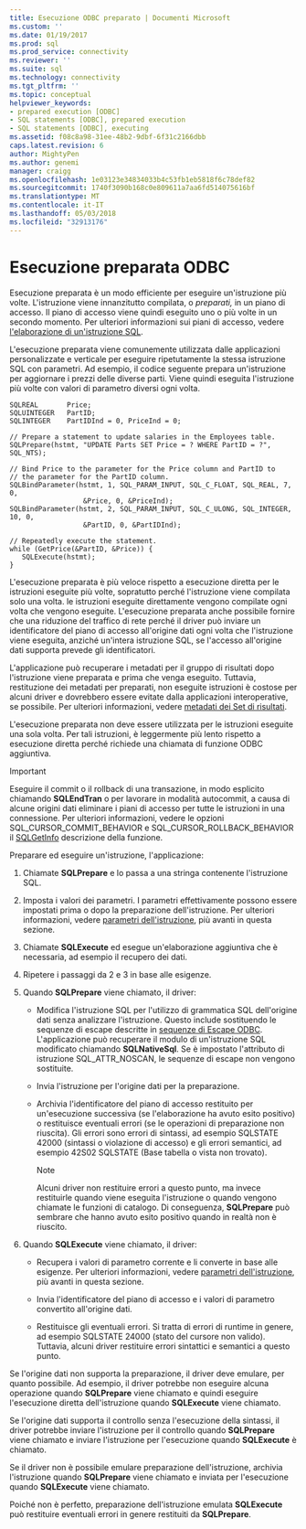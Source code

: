 ```yaml
---
title: Esecuzione ODBC preparato | Documenti Microsoft
ms.custom: ''
ms.date: 01/19/2017
ms.prod: sql
ms.prod_service: connectivity
ms.reviewer: ''
ms.suite: sql
ms.technology: connectivity
ms.tgt_pltfrm: ''
ms.topic: conceptual
helpviewer_keywords:
- prepared execution [ODBC]
- SQL statements [ODBC], prepared execution
- SQL statements [ODBC], executing
ms.assetid: f08c8a98-31ee-48b2-9dbf-6f31c2166dbb
caps.latest.revision: 6
author: MightyPen
ms.author: genemi
manager: craigg
ms.openlocfilehash: 1e03123e34834033b4c53fb1eb5818f6c78def82
ms.sourcegitcommit: 1740f3090b168c0e809611a7aa6fd514075616bf
ms.translationtype: MT
ms.contentlocale: it-IT
ms.lasthandoff: 05/03/2018
ms.locfileid: "32913176"
---
```

# <a name="prepared-execution-odbc"></a>Esecuzione preparata ODBC
Esecuzione preparata è un modo efficiente per eseguire un'istruzione più volte. L'istruzione viene innanzitutto compilata, o *preparati,* in un piano di accesso. Il piano di accesso viene quindi eseguito uno o più volte in un secondo momento. Per ulteriori informazioni sui piani di accesso, vedere [l'elaborazione di un'istruzione SQL](../../../odbc/reference/processing-a-sql-statement.md).  
  
 L'esecuzione preparata viene comunemente utilizzata dalle applicazioni personalizzate e verticale per eseguire ripetutamente la stessa istruzione SQL con parametri. Ad esempio, il codice seguente prepara un'istruzione per aggiornare i prezzi delle diverse parti. Viene quindi eseguita l'istruzione più volte con valori di parametro diversi ogni volta.  
  
```  
SQLREAL       Price;  
SQLUINTEGER   PartID;  
SQLINTEGER    PartIDInd = 0, PriceInd = 0;  
  
// Prepare a statement to update salaries in the Employees table.  
SQLPrepare(hstmt, "UPDATE Parts SET Price = ? WHERE PartID = ?", SQL_NTS);  
  
// Bind Price to the parameter for the Price column and PartID to  
// the parameter for the PartID column.  
SQLBindParameter(hstmt, 1, SQL_PARAM_INPUT, SQL_C_FLOAT, SQL_REAL, 7, 0,  
                  &Price, 0, &PriceInd);  
SQLBindParameter(hstmt, 2, SQL_PARAM_INPUT, SQL_C_ULONG, SQL_INTEGER, 10, 0,  
                  &PartID, 0, &PartIDInd);  
  
// Repeatedly execute the statement.  
while (GetPrice(&PartID, &Price)) {  
   SQLExecute(hstmt);  
}  
```  
  
 L'esecuzione preparata è più veloce rispetto a esecuzione diretta per le istruzioni eseguite più volte, sopratutto perché l'istruzione viene compilata solo una volta. le istruzioni eseguite direttamente vengono compilate ogni volta che vengono eseguite. L'esecuzione preparata anche possibile fornire che una riduzione del traffico di rete perché il driver può inviare un identificatore del piano di accesso all'origine dati ogni volta che l'istruzione viene eseguita, anziché un'intera istruzione SQL, se l'accesso all'origine dati supporta prevede gli identificatori.  
  
 L'applicazione può recuperare i metadati per il gruppo di risultati dopo l'istruzione viene preparata e prima che venga eseguito. Tuttavia, restituzione dei metadati per preparati, non eseguite istruzioni è costose per alcuni driver e dovrebbero essere evitate dalla applicazioni interoperative, se possibile. Per ulteriori informazioni, vedere [metadati dei Set di risultati](../../../odbc/reference/develop-app/result-set-metadata.md).  
  
 L'esecuzione preparata non deve essere utilizzata per le istruzioni eseguite una sola volta. Per tali istruzioni, è leggermente più lento rispetto a esecuzione diretta perché richiede una chiamata di funzione ODBC aggiuntiva.  
  
> [!IMPORTANT]  
>  Eseguire il commit o il rollback di una transazione, in modo esplicito chiamando **SQLEndTran** o per lavorare in modalità autocommit, a causa di alcune origini dati eliminare i piani di accesso per tutte le istruzioni in una connessione. Per ulteriori informazioni, vedere le opzioni SQL_CURSOR_COMMIT_BEHAVIOR e SQL_CURSOR_ROLLBACK_BEHAVIOR il [SQLGetInfo](../../../odbc/reference/syntax/sqlgetinfo-function.md) descrizione della funzione.  
  
 Preparare ed eseguire un'istruzione, l'applicazione:  
  
1.  Chiamate **SQLPrepare** e lo passa a una stringa contenente l'istruzione SQL.  
  
2.  Imposta i valori dei parametri. I parametri effettivamente possono essere impostati prima o dopo la preparazione dell'istruzione. Per ulteriori informazioni, vedere [parametri dell'istruzione](../../../odbc/reference/develop-app/statement-parameters.md), più avanti in questa sezione.  
  
3.  Chiamate **SQLExecute** ed esegue un'elaborazione aggiuntiva che è necessaria, ad esempio il recupero dei dati.  
  
4.  Ripetere i passaggi da 2 e 3 in base alle esigenze.  
  
5.  Quando **SQLPrepare** viene chiamato, il driver:  
  
    -   Modifica l'istruzione SQL per l'utilizzo di grammatica SQL dell'origine dati senza analizzare l'istruzione. Questo include sostituendo le sequenze di escape descritte in [sequenze di Escape ODBC](../../../odbc/reference/develop-app/escape-sequences-in-odbc.md). L'applicazione può recuperare il modulo di un'istruzione SQL modificato chiamando **SQLNativeSql**. Se è impostato l'attributo di istruzione SQL_ATTR_NOSCAN, le sequenze di escape non vengono sostituite.  
  
    -   Invia l'istruzione per l'origine dati per la preparazione.  
  
    -   Archivia l'identificatore del piano di accesso restituito per un'esecuzione successiva (se l'elaborazione ha avuto esito positivo) o restituisce eventuali errori (se le operazioni di preparazione non riuscita). Gli errori sono errori di sintassi, ad esempio SQLSTATE 42000 (sintassi o violazione di accesso) e gli errori semantici, ad esempio 42S02 SQLSTATE (Base tabella o vista non trovato).  
  
        > [!NOTE]  
        >  Alcuni driver non restituire errori a questo punto, ma invece restituirle quando viene eseguita l'istruzione o quando vengono chiamate le funzioni di catalogo. Di conseguenza, **SQLPrepare** può sembrare che hanno avuto esito positivo quando in realtà non è riuscito.  
  
6.  Quando **SQLExecute** viene chiamato, il driver:  
  
    -   Recupera i valori di parametro corrente e li converte in base alle esigenze. Per ulteriori informazioni, vedere [parametri dell'istruzione](../../../odbc/reference/develop-app/statement-parameters.md), più avanti in questa sezione.  
  
    -   Invia l'identificatore del piano di accesso e i valori di parametro convertito all'origine dati.  
  
    -   Restituisce gli eventuali errori. Si tratta di errori di runtime in genere, ad esempio SQLSTATE 24000 (stato del cursore non valido). Tuttavia, alcuni driver restituire errori sintattici e semantici a questo punto.  
  
 Se l'origine dati non supporta la preparazione, il driver deve emulare, per quanto possibile. Ad esempio, il driver potrebbe non eseguire alcuna operazione quando **SQLPrepare** viene chiamato e quindi eseguire l'esecuzione diretta dell'istruzione quando **SQLExecute** viene chiamato.  
  
 Se l'origine dati supporta il controllo senza l'esecuzione della sintassi, il driver potrebbe inviare l'istruzione per il controllo quando **SQLPrepare** viene chiamato e inviare l'istruzione per l'esecuzione quando **SQLExecute** è chiamato.  
  
 Se il driver non è possibile emulare preparazione dell'istruzione, archivia l'istruzione quando **SQLPrepare** viene chiamato e inviata per l'esecuzione quando **SQLExecute** viene chiamato.  
  
 Poiché non è perfetto, preparazione dell'istruzione emulata **SQLExecute** può restituire eventuali errori in genere restituiti da **SQLPrepare**.
